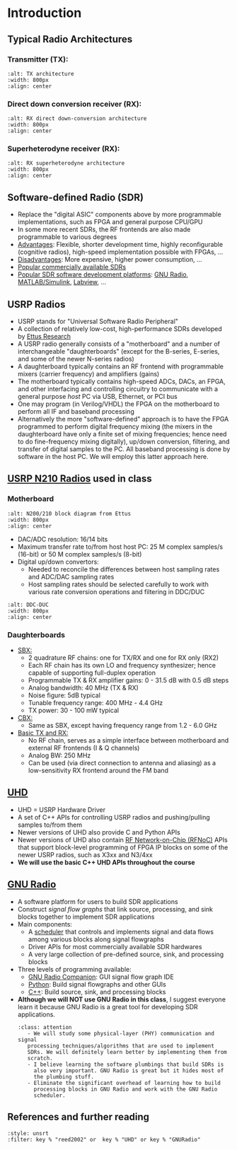 # Introduction

## Typical Radio Architectures
### Transmitter (TX):
```{image} ../figures/tx_arch.png
:alt: TX architecture
:width: 800px
:align: center
```
### Direct down conversion receiver (RX):
```{image} ../figures/rx_ddc.png
:alt: RX direct down-conversion architecture
:width: 800px
:align: center
```
### Superheterodyne receiver (RX):
```{image} ../figures/rx_superhet.png
:alt: RX superheterodyne architecture
:width: 800px
:align: center
```

## Software-defined Radio (SDR)
* Replace the "digital ASIC" components above by more programmable
  implementations, such as FPGA and general purpose CPU/GPU
* In some more recent SDRs, the RF frontends are also made programmable
  to various degrees
* <u>Advantages</u>: Flexible, shorter development time,
  highly reconfigurable (cognitive radios), high-speed implementation
  possible with FPGAs, ...
* <u>Disadvantages</u>: More expensive, higher power consumption, ...
* <u>[Popular commercially available SDRs](https://wiki.gnuradio.org/index.php/Hardware#Commercially_Available_SDR_Platforms)</u>
* <u>Popular SDR software development platforms</u>:
  [GNU Radio](https://www.gnuradio.org/),
  [MATLAB/Simulink](https://www.mathworks.com/hardware-support.html?q=SDR&page=1),
  [Labview](https://www.ni.com/documentation/en/labview/latest/supported-hardware/software-defined-radio/),
  ...

## USRP Radios
* USRP stands for "Universal Software Radio Peripheral"
* A collection of relatively low-cost, high-performance SDRs developed
  by [Ettus Research](http://www.ettus.com/)
* A USRP radio generally consists of a "motherboard" and a number of
  interchangeable "daughterboards" (except for the B-series, 
  E-series, and some of the newer N-series radios)
* A daughterboard typically contains an RF frontend with programmable
  mixers (carrier frequency) and amplifiers (gains)
* The motherboard typically contains high-speed ADCs, DACs, an FPGA,
  and other interfacing and controlling circuitry to communicate with
  a general purpose *host* PC via USB, Ethernet, or PCI bus
* One may program (in Verilog/VHDL) the FPGA on the motherboard to perform
  all IF and baseband processing
* Alternatively the more "software-defined" approach is to have the
  FPGA programmed to perform digital frequency mixing (the mixers in
  the daughterboard have only a finite set of mixing frequencies;
  hence need to do fine-frequency mixing digitally), up/down
  conversion, filtering, and transfer of digital samples to the
  PC. All baseband processing is done by software in the host PC. We will
  employ this latter approach here.

## [USRP N210 Radios](https://www.ettus.com/all-products/un210-kit/) used in class
### Motherboard
```{image} ../figures/n200.png
:alt: N200/210 block diagram from Ettus
:width: 800px
:align: center
```
- DAC/ADC resolution: 16/14 bits
- Maximum transfer rate to/from host host PC: 25 M complex samples/s (16-bit) or 50 M complex samples/s (8-bit)
- Digital up/down convertors:
    * Needed to reconcile the differences between host sampling rates and ADC/DAC sampling rates
    * Host sampling rates should be selected carefully to work with various rate conversion operations and filtering in DDC/DUC
```{image} ../figures/dudc.png
:alt: DDC-DUC
:width: 800px
:align: center
```
### Daughterboards
* <u>SBX:</u>
    - 2 quadrature RF chains: one for TX/RX and one for RX only (RX2)
    -  Each RF chain has its own LO and frequency synthesizer; hence capable of supporting full-duplex operation
    - Programmable TX & RX amplifier gains: 0 - 31.5 dB with 0.5 dB steps
    -  Analog bandwidth: 40 MHz (TX & RX)
    -  Noise figure: 5dB typical
    - Tunable frequency range: 400 MHz - 4.4 GHz
    - TX power: 30 - 100 mW typical
* <u>CBX:</u>
    -  Same as SBX, except having frequency range from 1.2 - 6.0 GHz
* <u>Basic TX and RX:</U>
    - No RF chain, serves as a simple interface between motherboard and external RF frontends (I & Q channels)
    - Analog BW: 250 MHz
    - Can be used (via direct connection to antenna and aliasing) as a
      low-sensitivity RX frontend around the FM band



## [UHD](https://kb.ettus.com/UHD)
* UHD = USRP Hardware Driver
* A set of C++ APIs for controlling USRP radios and pushing/pulling samples to/from them
* Newer versions of UHD also provide C and Python APIs
* Newer versions of UHD also contain [RF Network-on-Chip
  (RFNoC)](https://www.ettus.com/sdr-software/rfnoc/)  APIs that
  support block-level programming of FPGA IP blocks on
  some of the newer USRP radios, such as X3xx and N3/4xx
* **We will use the basic C++ UHD APIs throughout the course**

## [GNU Radio](https://www.gnuradio.org/)
* A software platform for users to build SDR applications 
* Construct *signal flow graphs* that link source, processing, and sink blocks together to implement SDR applications
* Main components:
    - A [scheduler](http://www.trondeau.com/blog/2013/9/15/explaining-the-gnu-radio-scheduler.html)
      that controls and implements signal and data flows among various
      blocks along signal flowgraphs
    - Driver APIs for most commercially available SDR hardwares 
	- A very large collection of pre-defined source, sink, and processing blocks
* Three levels of programming available:
    * [GNU Radio Companion](https://wiki.gnuradio.org/index.php/Guided_Tutorial_GRC): GUI signal flow graph IDE
    * [Python](https://wiki.gnuradio.org/index.php/Embedded_Python_Block): Build signal flowgraphs and other GUIs
    *
      [ C++](https://wiki.gnuradio.org/index.php/Guided_Tutorial_GNU_Radio_in_C%2B%2B): Build source, sink, and processing blocks
* **Although we will NOT use GNU Radio in this class**, I
  suggest everyone learn it because GNU Radio is a great tool for
  developing SDR applications.
  ```{admonition} Why not use GNU Radio as our teaching platform?
  :class: attention
     - We will study some physical-layer (PHY) communication and signal
	 processing techniques/algorithms that are used to implement
	 SDRs. We will definitely learn better by implementing them from
	 scratch.
	 - I believe learning the software plumbings that build SDRs is
       also very important. GNU Radio is great but it hides most of
       the plumbing stuff.
	 - Eliminate the significant overhead of learning how to build
       processing blocks in GNU Radio and work with the GNU Radio
       scheduler.
  ```
	
## References and further reading
```{bibliography}
:style: unsrt
:filter: key % "reed2002" or  key % "UHD" or key % "GNURadio"
```
